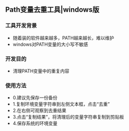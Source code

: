 ## Path变量去重工具|windows版

### 工具开发背景
- 随着装的软件越来越多，PATH越来越长，难以维护
- windows对PATH变量的大小写不敏感


### 开发目的
- 清理PATH变量中的重复内容


### 使用方法
- 0.建议先保存一份备份
- 1.复制环境变量字符串到左侧文本框，点击“去重”
- 2.在右侧可观察到去重结果
- 3.点击“复制结果”，将清理后的变量字符串复制到剪贴板
- 4.保存系统的环境变量
